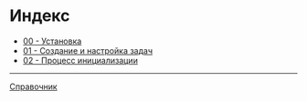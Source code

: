 # Индекс

- [00 - Установка](./00_INSTALL.md)
- [01 - Создание и настройка задач](./01_TASKS.md)
- [02 - Процесс инициализации](./02_PROCESS.md)
-----------------------------------------
[Справочник](./REFERENCE.md)
